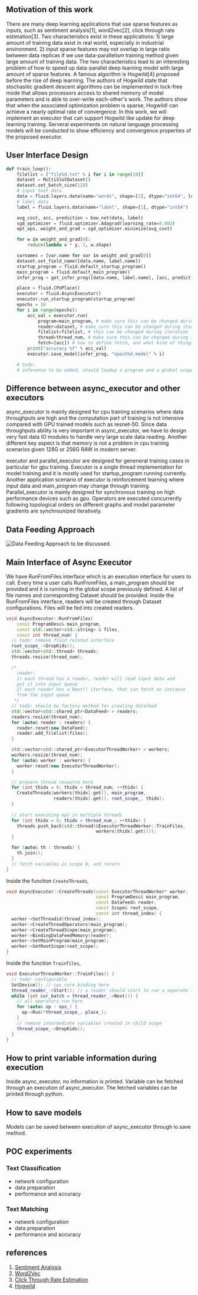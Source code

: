 ## Motivation of this work

There are many deep learning applications that use sparse features as inputs, such as sentiment analysis[1], word2vec[2], click through rate estimation[3]. Two characteristics exist in these applications: 1) large amount of training data exist in real world, especially in industrial environment. 2) input sparse features may not overlap in large ratio between data replicas if we use data-parallelism training method given large amount of training data. The two characteristics lead to an interesting problem of how to speed up data-parallel deep learning model with large amount of sparse features. A famous algorithm is Hogwild[4] proposed before the rise of deep learning. The authors of Hogwild state that stochasitic gradient descent algorithms can be implemented in lock-free mode that allows processors access to shared memory of model parameters and is able to over-write each-other's work. The authors show that when the associated optimization problem is sparse, Hogwild! can achieve a nearly optimal rate of convergence. In this work, we will implement an executor that can support Hogwild like update for deep learning training. Serveral experiments on natural language processing models will be conducted to show efficiency and convergence properties of the proposed executor.

## User Interface Design
``` python
def train_loop():
    filelist = ["file%d.txt" % i for i in range(10)]
    dataset = MultiSlotDataset()
    dataset.set_batch_size(128)
    # input text data
    data = fluid.layers.data(name="words", shape=[1], dtype="int64", lod_level=1)
    # label data
    label = fluid.layers.data(name="label", shape=[1], dtype="int64")

    avg_cost, acc, prediction = bow_net(data, label)
    sgd_optimizer = fluid.optimizer.Adagrad(learning_rate=0.002)
    opt_ops, weight_and_grad = sgd_optimizer.minimize(avg_cost)

    for w in weight_and_grad[0]:
        reduce(lambda x * y, 1, w.shape)

    varnames = [var.name for var in weight_and_grad[0]]
    dataset.set_field_name([data.name, label.name])
    startup_program = fluid.default_startup_program()
    main_program = fluid.default_main_program()
    infer_prog = get_infer_prog([data.name, label.name], [acc, predict])

    place = fluid.CPUPlace()
    executor = fluid.AsyncExecutor()
    executor.run_startup_program(startup_program)
    epochs = 10
    for i in range(epochs):
        acc_val = executor.run(
            program=main_program, # make sure this can be changed during iteration
            reader=dataset, # make sure this can be changed during iteration
            filelist=filelist, # this can be changed during iteration
            thread=thread_num, # make sure this can be changed during iteration
            fetch=[acc]) # how to define fetch, and what kind of things to return here
        print("accuracy %f" % acc_val)
        executor.save_model(infer_prog, "epoch%d.model" % i)

    # todo: 
    # inference to be added, should loadup a program and a global scope
```
## Difference between async_executor and other executors
async_executor is mainly designed for cpu training scenarios where data throughputs are high and the computation part of training is not intensive compared with GPU trained models such as resnet-50. Since data throughputs ability is very important in async_executor, we have to design very fast data IO modules to handle very large scale data reading. Another different key aspect is that memory is not a problem in cpu training scenarios given 128G or 256G RAW in modern server. 

executor and parallel_executor are designed for geneneral training cases in particular for gpu training. Executor is a single thread implementation for model training and it is mostly used for startup_program running currently. Another application scenario of executor is reinforcement learning where input data and main_program may change through training. Parallel_executor is mainly designed for synchronous training on high performance devices such as gpu. Operators are executed concurrently following topological orders on different graphs and model parameter gradients are synchrounized iteratively.

## Data Feeding Approach
![Data Feeding Approach](https://github.com/guru4elephant/FluidDoc/blob/develop/doc/fluid/design/async_executor/reader_mechanisms.png)
to be discussed. 

## Main Interface of Async Executor
We have RunFromFiles interface which is an execution interface for users to call. Every time a user calls RunFromFiles, a main_program should be provided and it is running in the global scope previously defined. A list of file names and corresponding Dataset should be provided. Inside the RunFromFiles interface, readers will be created through Dataset configurations. Files will be fed into created readers. 
``` c++
void AsyncExecutor::RunFromFiles(
    const ProgramDesc& main_program,
    const std::vector<std::string> & files,
    const int thread_num) {
  // todo: remove fluid related interface
  root_scope_->DropKids();
  std::vector<std::thread> threads;
  threads.resize(thread_num);

  /*
    reader: 
    1) each thread has a reader, reader will read input data and 
    put it into input queue
    2) each reader has a Next() iterface, that can fetch an instance
    from the input queue
   */
  // todo: should be factory method for creating datafeed
  std::vector<std::shared_ptr<DataFeed> > readers;
  readers.resize(thread_num);
  for (auto& reader : readers) {
    reader.reset(new DataFeed);
    reader.add_filelist(files);
  }

  std::vector<std::shared_ptr<ExecutorThreadWorker> > workers;
  workers.resize(thread_num);
  for (auto& worker : workers) {
    worker.reset(new ExecutorThreadWorker);
  }

  // prepare thread resource here
  for (int thidx = 0; thidx < thread_num; ++thidx) {
    CreateThreads(workers[thidx].get(), main_program,
                  readers[thidx].get(), root_scope_, thidx);
  }
  
  // start executing ops in multiple threads
  for (int thidx = 0; thidx < thread_num_; ++thidx) {
    threads.push_back(std::thread(&ExecutorThreadWorker::TrainFiles,
                                  workers[thidx].get()));
  }

  for (auto& th : threads) {
    th.join();
  }
  // fetch variables in scope 0, and return
}

```
Inside the function ```CreateThreads```, 
``` c++
void AsyncExecutor::CreateThreads(const ExecutorThreadWorker* worker,
                                  const ProgramDesc& main_program,
                                  const DataFeed& reader,
                                  const Scope& root_scope,
                                  const int thread_index) {
  worker->SetThreadid(thread_index);
  worker->CreateThreadOperators(main_program);
  worker->CreateThreadScope(main_program);
  worker->BindingDataFeedMemory(reader);
  worker->SetMainProgram(main_program);
  worker->SetRootScope(root_scope);
}
```
Inside the function ```Trainfiles```, 
``` c++
void ExecutorThreadWorker::TrainFiles() {
  // todo: configurable
  SetDevice(); // cpu core binding here
  thread_reader_->Start(); // a reader should start to run a seperate thread first
  while (int cur_batch = thread_reader_->Next()) {
    // all operators run here
    for (auto& op : ops_) {
      op->Run(*thread_scope_, place_);
    }
    // remove intermediate variables created in child scope
    thread_scope_->DropKids();
  }
}
```

## How to print variable information during execution
Inside async_executor, no information is printed. Variable can be fetched through an execution of async_executor. The fetched variables can be printed through python. 

## How to save models
Models can be saved between execution of async_executor through io.save method. 

## POC experiments
### Text Classification
* network configuration
* data preparation
* performance and accuracy

### Text Matching
* network configuration
* data preparation
* performance and accuracy

## references
1. [Sentiment Analysis](https://arxiv.org/pdf/1801.07883.pdf)
2. [Word2Vec](https://arxiv.org/abs/1301.3781)
3. [Click Through Rate Estimation](https://static.googleusercontent.com/media/research.google.com/zh-CN//pubs/archive/45530.pdf)
4. [Hogwild](https://people.eecs.berkeley.edu/~brecht/papers/hogwildTR.pdf)
